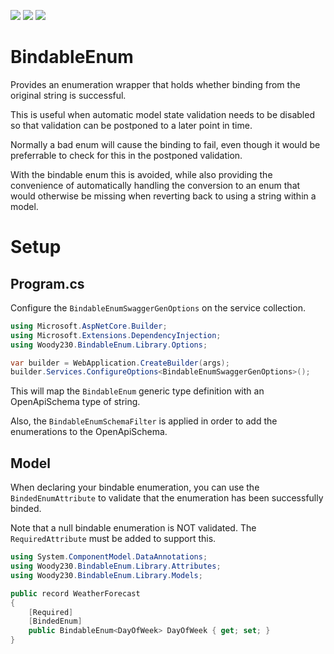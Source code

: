 ![](https://img.shields.io/github/v/release/Woody230/BindableEnum)
[![](https://img.shields.io/nuget/v/BindableEnum)](https://www.nuget.org/packages?q=BindableEnum)
![](https://img.shields.io/github/license/Woody230/BindableEnum)

# BindableEnum
Provides an enumeration wrapper that holds whether binding from the original string is successful.

This is useful when automatic model state validation needs to be disabled so that validation can be postponed to a later point in time. 

Normally a bad enum will cause the binding to fail, even though it would be preferrable to check for this in the postponed validation. 

With the bindable enum this is avoided, while also providing the convenience of automatically handling the conversion to an enum that would otherwise be missing when reverting back to using a string within a model.

# Setup

## Program.cs
Configure the `BindableEnumSwaggerGenOptions` on the service collection.

```c#
using Microsoft.AspNetCore.Builder;
using Microsoft.Extensions.DependencyInjection;
using Woody230.BindableEnum.Library.Options;

var builder = WebApplication.CreateBuilder(args);
builder.Services.ConfigureOptions<BindableEnumSwaggerGenOptions>();
```

This will map the `BindableEnum` generic type definition with an OpenApiSchema type of string.

Also, the `BindableEnumSchemaFilter` is applied in order to add the enumerations to the OpenApiSchema.

## Model
When declaring your bindable enumeration, you can use the `BindedEnumAttribute` to validate that the enumeration has been successfully binded. 

Note that a null bindable enumeration is NOT validated. The `RequiredAttribute` must be added to support this.

```c#
using System.ComponentModel.DataAnnotations;
using Woody230.BindableEnum.Library.Attributes;
using Woody230.BindableEnum.Library.Models;

public record WeatherForecast
{
    [Required]
    [BindedEnum]
    public BindableEnum<DayOfWeek> DayOfWeek { get; set; }
}    
```
